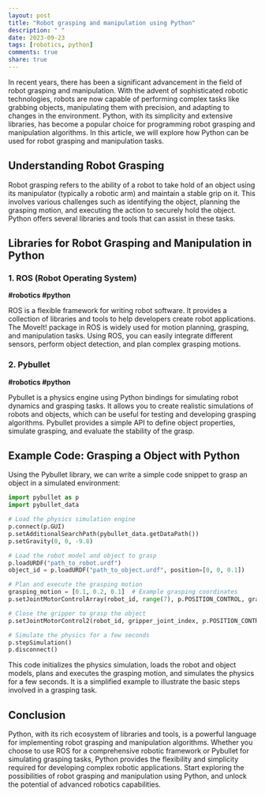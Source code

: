 ```yaml
---
layout: post
title: "Robot grasping and manipulation using Python"
description: " "
date: 2023-09-23
tags: [robotics, python]
comments: true
share: true
---
```


In recent years, there has been a significant advancement in the field of robot grasping and manipulation. With the advent of sophisticated robotic technologies, robots are now capable of performing complex tasks like grabbing objects, manipulating them with precision, and adapting to changes in the environment. Python, with its simplicity and extensive libraries, has become a popular choice for programming robot grasping and manipulation algorithms. In this article, we will explore how Python can be used for robot grasping and manipulation tasks.

## Understanding Robot Grasping

Robot grasping refers to the ability of a robot to take hold of an object using its manipulator (typically a robotic arm) and maintain a stable grip on it. This involves various challenges such as identifying the object, planning the grasping motion, and executing the action to securely hold the object. Python offers several libraries and tools that can assist in these tasks.

## Libraries for Robot Grasping and Manipulation in Python

### 1. ROS (Robot Operating System)
**#robotics #python**

ROS is a flexible framework for writing robot software. It provides a collection of libraries and tools to help developers create robot applications. The MoveIt! package in ROS is widely used for motion planning, grasping, and manipulation tasks. Using ROS, you can easily integrate different sensors, perform object detection, and plan complex grasping motions.

### 2. Pybullet
**#robotics #python**

Pybullet is a physics engine using Python bindings for simulating robot dynamics and grasping tasks. It allows you to create realistic simulations of robots and objects, which can be useful for testing and developing grasping algorithms. Pybullet provides a simple API to define object properties, simulate grasping, and evaluate the stability of the grasp.

## Example Code: Grasping a Object with Python

Using the Pybullet library, we can write a simple code snippet to grasp an object in a simulated environment:

```python
import pybullet as p
import pybullet_data

# Load the physics simulation engine
p.connect(p.GUI)
p.setAdditionalSearchPath(pybullet_data.getDataPath())
p.setGravity(0, 0, -9.8)

# Load the robot model and object to grasp
p.loadURDF("path_to_robot.urdf")
object_id = p.loadURDF("path_to_object.urdf", position=[0, 0, 0.1])

# Plan and execute the grasping motion
grasping_motion = [0.1, 0.2, 0.1]  # Example grasping coordinates
p.setJointMotorControlArray(robot_id, range(7), p.POSITION_CONTROL, grasping_motion)

# Close the gripper to grasp the object
p.setJointMotorControl2(robot_id, gripper_joint_index, p.POSITION_CONTROL, targetPosition=0.1)

# Simulate the physics for a few seconds
p.stepSimulation()
p.disconnect()
```

This code initializes the physics simulation, loads the robot and object models, plans and executes the grasping motion, and simulates the physics for a few seconds. It is a simplified example to illustrate the basic steps involved in a grasping task.

## Conclusion

Python, with its rich ecosystem of libraries and tools, is a powerful language for implementing robot grasping and manipulation algorithms. Whether you choose to use ROS for a comprehensive robotic framework or Pybullet for simulating grasping tasks, Python provides the flexibility and simplicity required for developing complex robotic applications. Start exploring the possibilities of robot grasping and manipulation using Python, and unlock the potential of advanced robotics capabilities.